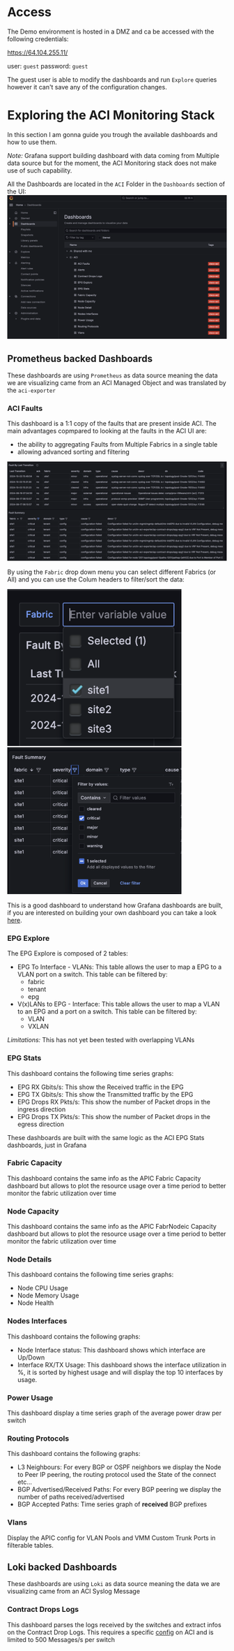 # Access 

The Demo environment is hosted in a DMZ and ca be accessed with the following credentials:

https://64.104.255.11/

user: `guest`
password: `guest`

The guest user is able to modify the dashboards and run `Explore` queries however it can't save any of the configuration changes. 

# Exploring the ACI Monitoring Stack

In this section I am gonna guide you trough the available dashboards and how to use them.

*Note:* Grafana support building dashboard with data coming from Multiple data source but for the moment, the ACI Monitoring stack does not make use of such capability. 

All the Dashboards are located in the `ACI` Folder in the `Dashboards` section of the UI:
![dashboards](images/dashboards.png)


## Prometheus backed Dashboards

These dashboards are using `Prometheus` as data source meaning the data we are visualizing came from an ACI Managed Object and was translated by the `aci-exporter`

### ACI Faults
This dashboard is a 1:1 copy of the faults that are present inside ACI. The main advantages copmpared to looking at the faults in the ACI UI are:
-  the ability to aggregating Faults from Multiple Fabrics in a single table
-  allowing advanced sorting and filtering

  
![faults](images/faults.png)

By using the `Fabric` drop down menu you can select different Fabrics (or All) and you can use the Colum headers to filter/sort the data:

<img src=images/fabric-filter.png width="400">
<img src=images/column-filter.png width="400">

This is a good dashboard to understand how Grafana dashboards are built, if you are interested on building your own dashboard you can take a look [here](labs/lab1.md).



### EPG Explore

The EPG Explore is composed of 2 tables: 
- EPG To Interface - VLANs: This table allows the user to map a EPG to a VLAN port on a switch. This table can be filtered by:
  - fabric
  - tenant
  - epg
- V(x)LANs to EPG - Interface: This table allows the user to map a VLAN to an EPG and a port on a switch. This table can be filtered by:
  - VLAN
  - VXLAN

*Limitations:* This has not yet been tested with overlapping VLANs

### EPG Stats

This dashboard contains the following time series graphs:

- EPG RX Gbits/s: This show the Received traffic in the EPG
- EPG TX Gbits/s: This show the Transmitted traffic by the EPG
- EPG Drops RX Pkts/s: This show the number of Packet drops in the ingress direction
- EPG Drops TX Pkts/s: This show the number of Packet drops in the egress direction

These dashboards are built with the same logic as the ACI EPG Stats dashboards, just in Grafana

### Fabric Capacity

This dashboard contains the same info as the APIC Fabric Capacity dashboard but allows to plot the resource usage over a time period to better monitor the fabric utilization over time

### Node Capacity

This dashboard contains the same info as the APIC FabrNodeic Capacity dashboard but allows to plot the resource usage over a time period to better monitor the fabric utilization over time

### Node Details

This dashboard contains the following time series graphs:

- Node CPU Usage
- Node Memory Usage
- Node Health

### Nodes Interfaces

This dashboard contains the following graphs:

- Node Interface status: This dashboard shows which interface are Up/Down
- Interface RX/TX Usage: This dashboard shows the interface utilization in %, it is sorted by highest usage and will display the top 10 interfaces by usage.

### Power Usage

This dashboard display a time series graph of the average power draw per switch

### Routing Protocols

This dashboard contains the following graphs:

- L3 Neighbours: For every BGP or OSPF neighbors we display the Node to Peer IP peering, the routing protocol used the State of the connect etc...
- BGP Advertised/Received Paths: For every BGP peering we display the number of paths received/advertised
- BGP Accepted Paths: Time series graph of **received** BGP prefixes

### Vlans

Display the APIC config for VLAN Pools and VMM Custom Trunk Ports in filterable tables. 

## Loki backed Dashboards

These dashboards are using `Loki` as data source meaning the data we are visualizing came from an ACI Syslog Message

### Contract Drops Logs

This dashboard parses the logs received by the switches and extract infos on the Contract Drop Logs. This requires a specific [config](syslog.md) on ACI and is limited to 500 Messages/s per switch


